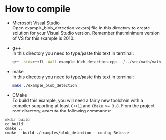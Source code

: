 # How to compile    
- Microsoft Visual Studio    
Open example_blob_detection.vcxproj file in this directory to create solution for your Visual Studio version. Remember that minimum version of VS for this example is 2010.

- g++    
In this directory you need to type/paste this text in terminal:    
	```bash
	g++ -std=c++11 -Wall example_blob_detection.cpp ../../src/math/math_base.cpp ../../src/image_function_helper.cpp ../../src/image_function.cpp ../../src/blob_detection.cpp ../../src/FileOperation/bitmap.cpp -o application
	```

- make    
In this directory you need to type/paste this text in terminal:    
	```bash
	make ./example_blob_detection
	```

- CMake    
To build this example, you will need a fairly new toolchain with a compiler supporting at least
`C++11` and `CMake >= 3.8`.
From the project root directory, execute the following commands:
```
mkdir build
cd build
cmake ..
cmake --build ./examples/blob_detection --config Release
```
